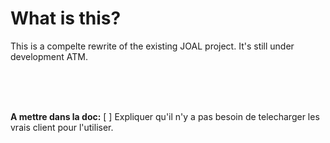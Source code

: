 # What is this?
This is a compelte rewrite of the existing JOAL project. It's still under development ATM.


<br/>
<br/>
<br/>

**A mettre dans la doc:**
 [ ] Expliquer qu'il n'y a pas besoin de telecharger les vrais client pour l'utiliser.


